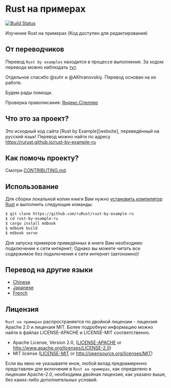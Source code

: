 # Rust на примерах

[![Build Status][travis-image]][travis-link]

Изучение Rust на примерах (Код доступен для редактирования)

## От переводчиков

Перевод `Rust by examples` находится в процессе выполнения. За ходом перевода можно наблюдать [тут](https://github.com/ruRust/rust-by-example-ru/issues/1).

Отдельное спасибо @suhr и @AKhranovskiy. Перевод основан на их работе.

Будем рады помощи.

Проверка правописания: [Яндекс.Спеллер][yaspeller]

## Что это за проект?

Это исходный код сайта [Rust by Example][website], переведённый на русский язык! Перевод можно найти по адресу https://rurust.github.io/rust-by-example-ru

## Как помочь проекту?

Смотри [CONTRIBUTING.md](CONTRIBUTING.md).

## Использование

Для сборки локальной копии книги Вам нужно [установить компилятор Rust][install Rust]
и выполнить следующие команды:

```bash
$ git clone https://github.com/ruRust/rust-by-example-ru
$ cd rust-by-example-ru
$ cargo install mdbook
$ mdbook build
$ mdbook serve
```

[install Rust]: https://www.rust-lang.org/ru-RU/install.html

Для запуска примеров приведённых в книге Вам необходимо подключение к сети интернет;
Однако вы можете читать все содержимое без подключения к сети интернет (автономно)!

## Перевод на другие языки

* [Chinese](https://github.com/rust-lang-cn/rust-by-example-cn)
* [Japanese](https://github.com/rust-lang-ja/rust-by-example-ja)
* [French](https://github.com/Songbird0/FR_RBE)

## Лицензия

`Rust на примерах` распространяется по двойной лицензии - лицензия Apache 2.0 и лицензия MIT.
Более подробную информацию можно найти в файлах LICENSE-APACHE и LICENSE-MIT соответственно.

 * Apache License, Version 2.0, ([LICENSE-APACHE](LICENSE-APACHE) or
   http://www.apache.org/licenses/LICENSE-2.0)
 * MIT license ([LICENSE-MIT](LICENSE-MIT) or
   http://opensource.org/licenses/MIT)

Если вы явно не указываете иное, любой вклад преднамеренно представлен
для включения в `Rust на примерах`, как определено в лицензии Apache-2.0, необходима
двойная лицензия, как указано выше, без каких-либо дополнительных условий.

[travis-image]: https://travis-ci.org/ruRust/rust-by-example-ru.svg?branch=master
[travis-link]: https://travis-ci.org/ruRust/rust-by-example-ru
[yaspeller]: https://tech.yandex.ru/speller/
